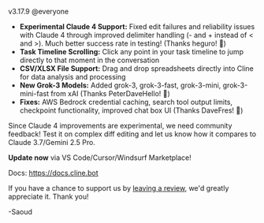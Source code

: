 v3.17.9 @everyone

*   **Experimental Claude 4 Support:** Fixed edit failures and reliability issues with Claude 4 through improved delimiter handling (- and + instead of < and >). Much better success rate in testing! (Thanks heguro! 🙏)
*   **Task Timeline Scrolling:** Click any point in your task timeline to jump directly to that moment in the conversation
*   **CSV/XLSX File Support:** Drag and drop spreadsheets directly into Cline for data analysis and processing
*   **New Grok-3 Models:** Added grok-3, grok-3-fast, grok-3-mini, grok-3-mini-fast from xAI (Thanks PeterDaveHello! 🙏)
*   **Fixes:** AWS Bedrock credential caching, search tool output limits, checkpoint functionality, improved chat box UI (Thanks DaveFres! 🙏)

Since Claude 4 improvements are experimental, we need community feedback! Test it on complex diff editing and let us know how it compares to Claude 3.7/Gemini 2.5 Pro.

**Update now** via VS Code/Cursor/Windsurf Marketplace!

Docs: https://docs.cline.bot

If you have a chance to support us by [leaving a review](https://marketplace.visualstudio.com/items?itemName=saoudrizwan.claude-dev), we'd greatly appreciate it. Thank you!

-Saoud
